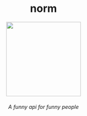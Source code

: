 <h1 align="center">norm</h1>
<p align="center"><img height="200" src="https://github.com/ahampriyanshu/norm/raw/media/logo.png"></p>
<h6 align="center">A funny api for funny people</h6>